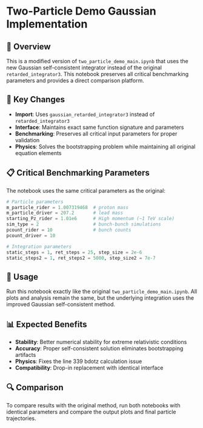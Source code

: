 # Two-Particle Demo Gaussian Implementation

## 🎯 Overview
This is a modified version of `two_particle_demo_main.ipynb` that uses the new Gaussian self-consistent integrator instead of the original `retarded_integrator3`. This notebook preserves all critical benchmarking parameters and provides a direct comparison platform.

## 🔧 Key Changes
- **Import**: Uses `gaussian_retarded_integrator3` instead of `retarded_integrator3`
- **Interface**: Maintains exact same function signature and parameters
- **Benchmarking**: Preserves all critical input parameters for proper validation
- **Physics**: Solves the bootstrapping problem while maintaining all original equation elements

## 📋 Critical Benchmarking Parameters
The notebook uses the same critical parameters as the original:

```python
# Particle parameters
m_particle_rider = 1.007319468  # proton mass
m_particle_driver = 207.2       # lead mass
starting_Pz_rider = 1.01e6      # High momentum (~1 TeV scale)
sim_type = 2                    # bunch-bunch simulations
pcount_rider = 10               # bunch counts
pcount_driver = 10

# Integration parameters  
static_steps = 1, ret_steps = 25, step_size = 2e-6
static_steps2 = 1, ret_steps2 = 5000, step_size2 = 7e-7
```

## 🚀 Usage
Run this notebook exactly like the original `two_particle_demo_main.ipynb`. All plots and analysis remain the same, but the underlying integration uses the improved Gaussian self-consistent method.

## 📊 Expected Benefits
- **Stability**: Better numerical stability for extreme relativistic conditions
- **Accuracy**: Proper self-consistent solution eliminates bootstrapping artifacts
- **Physics**: Fixes the line 339 bdotz calculation issue
- **Compatibility**: Drop-in replacement with identical interface

## 🔍 Comparison
To compare results with the original method, run both notebooks with identical parameters and compare the output plots and final particle trajectories.